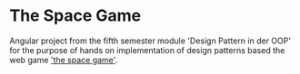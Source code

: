 # The Space Game
Angular project from the fifth semester module 'Design Pattern in der OOP' for the purpose of hands on implementation of design patterns based the web game ['the space game'](https://www.kongregate.com/games/casualcollective/the-space-game).
